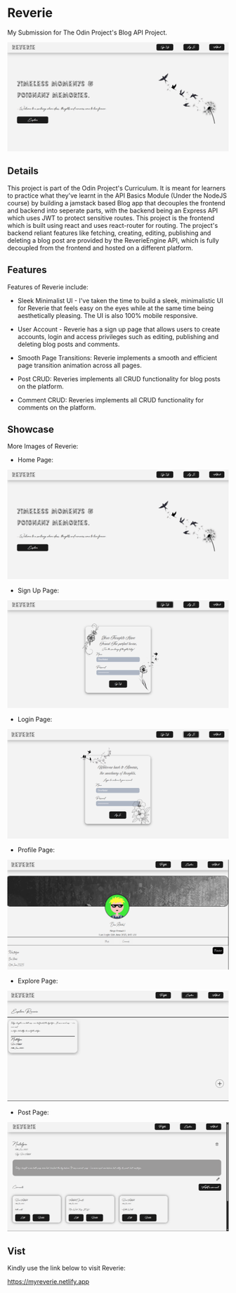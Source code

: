 # Reverie

My Submission for The Odin Project's Blog API Project.

![Home Page](./src/assets/Showcase/one.png)

## Details

This project is part of the Odin Project's Curriculum. It is meant for learners to practice what they've learnt in the API Basics Module (Under the NodeJS course) by building a jamstack based Blog app that decouples the frontend and backend into seperate parts, with the backend being an Express API which uses JWT to protect sensitive routes. This project is the frontend which is built using react and uses react-router for routing. The project's backend reliant features like fetching, creating, editing, publishing and deleting a blog post are provided by the ReverieEngine API, which is fully decoupled from the frontend and hosted on a different platform. 

## Features
   Features of Reverie include:

   * Sleek Minimalist UI - I've taken the time to build a sleek, minimalistic UI for Reverie that feels easy on the eyes while at the same time being aesthetically pleasing. The UI is also 100% mobile responsive.

   * User Account - Reverie has a sign up page that allows users to create accounts, login and access privileges such as editing, publishing and deleting blog posts and comments. 

   * Smooth Page Transitions: Reverie implements a smooth and efficient page transition animation across all pages.

   * Post CRUD: Reveries implements all CRUD functionality for blog posts on the platform.

   * Comment CRUD: Reveries implements all CRUD functionality for comments on the platform.


## Showcase

   More Images of Reverie:

   * Home Page:

   ![Home Page](./src/assets/Showcase/one.png)

   * Sign Up Page:

   ![SignUp Page](./src/assets/Showcase/signup.png)

   * Login Page:

   ![Login Page](./src/assets/Showcase/login.png)

   * Profile Page:

   ![Profile Page](./src/assets/Showcase/profile.png)

   * Explore Page:

   ![Explore Page](./src/assets/Showcase/explore.png)

   * Post Page:

   ![Post Page](./src/assets/Showcase/post.png)


   ## Vist

   Kindly use the link below to visit Reverie:

   https://myreverie.netlify.app









   
 
  
   